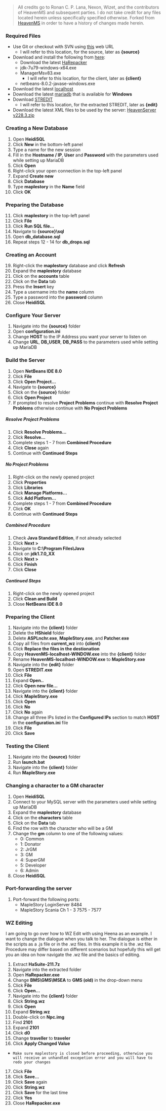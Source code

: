 > All credits go to Ronan C. P. Lana, Nexon, Wizet, and the contributors of HeavenMS and subsequent parties.
> I do not take credit for any files located herein unless specifically specified otherwise.
> Forked from [HeavenMS] in order to have a history of changes made herein.

### Required Files
 * Use Git or checkout with SVN using [this](https://github.com/ryantpayton/MapleStory.git) web URL
   * I will refer to this location, for the source, later as **{source}**
 * Download and install the following from [here](https://drive.google.com/drive/folders/0BzDsHSr-0V4MYVJ0TWIxd05hYUk):
   * Download the latest [HaRepacker]
   * jdk-7u79-windows-x64.exe
   * ManagerMsv83.exe
     * I will refer to this location, for the client, later as **{client}**
   * netbeans-8.0.2-javase-windows.exe
 * Download the latest [localhost]
 * Download the latest [mariadb] that is available for **Windows**
 * Download [STREDIT](http://www.craftnet.nl/Downloads/)
   * I will refer to this location, for the extracted STREDIT, later as **{edit}**
 * Download the latest XML files to be used by the server: [HeavenServer v228.3.zip][HeavenServer]

### Creating a New Database
 1. Open **HeidiSQL**
 2. Click **New** in the bottom-left panel
 3. Type a name for the new session
 4. Fill in the **Hostname / IP**, **User** and **Password** with the parameters used while setting up MariaDB
 5. Click **Open**
 6. Right-click your open connection in the top-left panel
 7. Expand **Create new**
 8. Click **Database**
 9. Type **maplestory** in the **Name** field
 10. Click **OK**

### Preparing the Database
 11. Click **maplestory** in the top-left panel
 12. Click **File**
 13. Click **Run SQL file...**
 14. Navigate to **{source}\sql**
 15. Open **db_database.sql**
 16. Repeat steps 12 - 14 for **db_drops.sql**

### Creating an Account
 19. Right-click the **maplestory** database and click **Refresh**
 20. Expand the **maplestory** database
 21. Click on the **accounts** table
 22. Click on the **Data** tab
 23. Press the **Insert** key
 24. Type a username into the **name** column
 25. Type a password into the **password** column
 26. Close **HeidiSQL**

### Configure Your Server
 1. Navigate into the **{source}** folder
 2. Open **configuration.ini**
 3. Change **HOST** to the IP Address you want your server to listen on
 4. Change **URL**, **DB_USER**, **DB_PASS** to the parameters used while setting up MariaDB

### Build the Server
 1. Open **NetBeans IDE 8.0**
 2. Click **File**
 3. Click **Open Project...**
 4. Navigate to **{source}**
 5. Click on the **{source}** folder
 6. Click **Open Project**
 7. If prompted to resolve **Project Problems** continue with **Resolve Project Problems** otherwise continue with **No Project Problems**

##### Resolve Project Problems
 1. Click **Resolve Problems...**
 2. Click **Resolve...**
 3. Complete steps 1 - 7 from **Combined Procedure**
 4. Click **Close** again
 5. Continue with **Continued Steps**

##### No Project Problems
 1. Right-click on the newly opened project
 2. Click **Properties**
 3. Click **Libraries**
 4. Click **Manage Platforms...**
 5. Click **Add Platform...**
 6. Complete steps 1 - 7 from **Combined Procedure**
 7. Click **OK**
 8. Continue with **Continued Steps**

##### Combined Procedure
 1. Check **Java Standard Edition**, if not already selected
 2. Click **Next >**
 3. Navigate to **C:\Program Files\Java**
 4. Click on **jdk1.7.0_XX**
 5. Click **Next >**
 6. Click **Finish**
 7. Click **Close**

##### Continued Steps
 1. Right-click on the newly opened project
 2. Click **Clean and Build**
 3. Close **NetBeans IDE 8.0**

### Preparing the Client
 1. Navigate into the **{client}** folder
 2. Delete the **HShield** folder
 3. Delete **ASPLnchr.exe**, **MapleStory.exe**, and **Patcher.exe**
 4. Copy all files from **current_wz** into **{client}**
 5. Click **Replace the files in the destionation**
 6. Copy **HeavenMS-localhost-WINDOW.exe** into the **{client}** folder
 7. Rename **HeavenMS-localhost-WINDOW.exe** to **MapleStory.exe**
 8. Navigate into the **{edit}** folder
 8. Open **STREDIT.exe**
 9. Click **File**
 10. Expand **Open..**
 11. Click **Open new file...**
 12. Navigate into the **{client}** folder
 13. Click **MapleStory.exe**
 14. Click **Open**
 15. Click **No**
 16. Click **No** again
 17. Change all three IPs listed in the **Configured IPs** section to match **HOST** in the **configuration.ini** file
 18. Click **File**
 19. Click **Save**

### Testing the Client
 1. Navigate into the **{source}** folder
 2. Run **launch.bat**
 3. Navigate into the **{client}** folder
 4. Run **MapleStory.exe**

### Changing a character to a GM character
 1. Open **HeidiSQL**
 2. Connect to your MySQL server with the parameters used while setting up MariaDB
 3. Expand the **maplestory** database
 4. Click on the **characters** table
 5. Click on the **Data** tab
 6. Find the row with the character who will be a GM
 7. Change the **gm** column to one of the following values:
    * 0: Common
    * 1: Donator
    * 2: JrGM
    * 3: GM
    * 4: SuperGM
    * 5: Developer
    * 6: Admin
 8. Close **HeidiSQL**

### Port-forwarding the server
 1. Port-forward the following ports:
    * MapleStory LoginServer 8484
    * MapleStory Scania Ch 1 - 3 7575 - 7577

### WZ Editing
I am going to go over how to WZ Edit with using Heena as an example. I want to change the dialogue when you talk to her. The dialogue is either in the scripts as a .js file or in the .wz files. In this example it is the .wz file. Procedure may differ based on different scenarios but hopefully this will get you an idea on how navigate the .wz file and the basics of editing.
 1. Extract **HaSuite-211.7z**
 2. Navigate into the extracted folder
 3. Open **HaRepacker.exe**
 4. Change **BMS\GMS\MSEA** to **GMS (old)** in the drop-down menu
 5. Click **File**
 6. Click **Open...**
 7. Navigate into the **{client}** folder
 8. Click **String.wz**
 9. Click **Open**
 10. Expand **String.wz**
 11. Double-click on **Npc.img**
 12. Find **2101**
 13. Expand **2101**
 14. Click **d0**
 15. Change **traveller** to **traveler**
 16. Click **Apply Changed Value**
 * ```Make sure maplestory is closed before proceeding, otherwise you will receive an unhandled excepetion error and you will have to redo your changes```
 17. Click **File**
 18. Click **Save...**
 19. Click **Save** again
 20. Click **String.wz**
 21. Click **Save** for the last time
 22. Click **Yes**
 23. Close **HaRepacker.exe**

 [HeavenMS]:      https://github.com/ronancpl/HeavenMS
 [HaRepacker]:    https://github.com/lastbattle/Harepacker-resurrected/releases
 [localhost]:     https://hostr.co/tsYsQzzV6xT0
 [mariadb]:       https://downloads.mariadb.org/mariadb/
 [HeavenServer]:  https://1drv.ms/u/s!Al6eadQnem68on4hmryFen34AZIV?e=nNJPMG